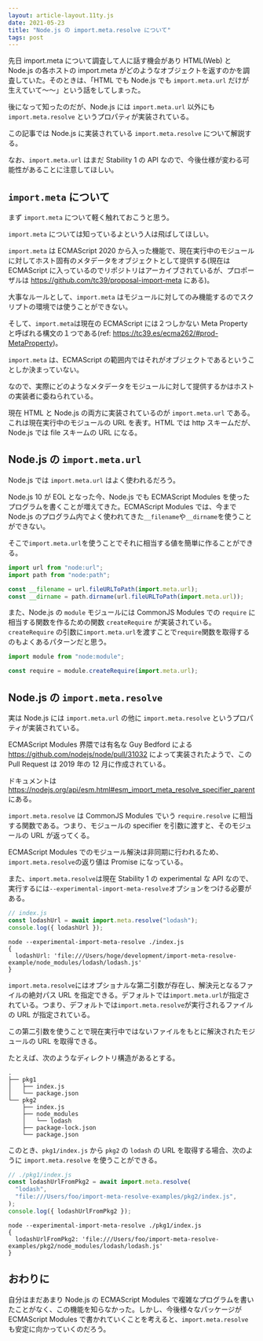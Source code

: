 ```yaml
---
layout: article-layout.11ty.js
date: 2021-05-23
title: "Node.js の import.meta.resolve について"
tags: post
---
```


先日 import.meta について調査して人に話す機会があり HTML(Web) と Node.js の各ホストの import.meta がどのようなオブジェクトを返すのかを調査していた。そのときは、「HTML でも Node.js でも `import.meta.url` だけが生えていて〜〜」という話をしてしまった。

後になって知ったのだが、Node.js には `import.meta.url` 以外にも `import.meta.resolve` というプロパティが実装されている。

この記事では Node.js に実装されている `import.meta.resolve` について解説する。

なお、`import.meta.url` はまだ Stability 1 の API なので、今後仕様が変わる可能性があることに注意してほしい。

## `import.meta` について

まず `import.meta` について軽く触れておこうと思う。

`import.meta` については知っているよという人は飛ばしてほしい。

`import.meta` は ECMAScript 2020 から入った機能で、現在実行中のモジュールに対してホスト固有のメタデータをオブジェクトとして提供する(現在は ECMAScript に入っているのでリポジトリはアーカイブされているが、プロポーザルは https://github.com/tc39/proposal-import-meta にある)。

大事なルールとして、`import.meta` はモジュールに対してのみ機能するのでスクリプトの環境では使うことができない。

そして、`import.meta`は現在の ECMAScript には２つしかない Meta Property と呼ばれる構文の１つである(ref: https://tc39.es/ecma262/#prod-MetaProperty)。

`import.meta` は、ECMAScript の範囲内ではそれがオブジェクトであるということしか決まっていない。

なので、実際にどのようなメタデータをモジュールに対して提供するかはホストの実装者に委ねられている。

現在 HTML と Node.js の両方に実装されているのが `import.meta.url` である。これは現在実行中のモジュールの URL を表す。HTML では http スキームだが、Node.js では file スキームの URL になる。

## Node.js の `import.meta.url`

Node.js では `import.meta.url` はよく使われるだろう。

Node.js 10 が EOL となった今、Node.js でも ECMAScript Modules を使ったプログラムを書くことが増えてきた。ECMAScript Modules では、今まで Node.js のプログラム内でよく使われてきた`__filename`や`__dirname`を使うことができない。

そこで`import.meta.url`を使うことでそれに相当する値を簡単に作ることができる。

```js
import url from "node:url";
import path from "node:path";

const __filename = url.fileURLToPath(import.meta.url);
const __dirname = path.dirname(url.fileURLToPath(import.meta.url));
```

また、Node.js の `module` モジュールには CommonJS Modules での `require` に相当する関数を作るための関数 `createRequire` が実装されている。`createRequire` の引数に`import.meta.url`を渡すことで`require`関数を取得するのもよくあるパターンだと思う。

```js
import module from "node:module";

const require = module.createRequire(import.meta.url);
```

## Node.js の `import.meta.resolve`

実は Node.js には `import.meta.url` の他に `import.meta.resolve` というプロパティが実装されている。

ECMAScript Modules 界隈では有名な Guy Bedford による https://github.com/nodejs/node/pull/31032 によって実装されたようで、この Pull Request は 2019 年の 12 月に作成されている。

ドキュメントは https://nodejs.org/api/esm.html#esm_import_meta_resolve_specifier_parent にある。

`import.meta.resolve` は CommonJS Modules でいう `require.resolve` に相当する関数である。つまり、モジュールの specifier を引数に渡すと、そのモジュールの URL が返ってくる。

ECMAScript Modules でのモジュール解決は非同期に行われるため、`import.meta.resolve`の返り値は Promise になっている。

また、`import.meta.resolve`は現在 Stability 1 の experimental な API なので、実行するには`--experimental-import-meta-resolve`オプションをつける必要がある。

```js
// index.js
const lodashUrl = await import.meta.resolve("lodash");
console.log({ lodashUrl });
```

```shell
node --experimental-import-meta-resolve ./index.js
{
  lodashUrl: 'file:///Users/hoge/development/import-meta-resolve-example/node_modules/lodash/lodash.js'
}
```

`import.meta.resolve`にはオプショナルな第二引数が存在し、解決元となるファイルの絶対パス URL を指定できる。デフォルトでは`import.meta.url`が指定されている。つまり、デフォルトでは`import.meta.resolve`が実行されるファイルの URL が指定されている。

この第二引数を使うことで現在実行中ではないファイルをもとに解決されたモジュールの URL を取得できる。

たとえば、次のようなディレクトリ構造があるとする。

```shell
.
├── pkg1
│   ├── index.js
│   └── package.json
└── pkg2
    ├── index.js
    ├── node_modules
    │   └── lodash
    ├── package-lock.json
    └── package.json
```

このとき、`pkg1/index.js` から `pkg2` の `lodash` の URL を取得する場合、次のように `import.meta.resolve` を使うことができる。

```js
// ./pkg1/index.js
const lodashUrlFromPkg2 = await import.meta.resolve(
  "lodash",
  "file:///Users/foo/import-meta-resolve-examples/pkg2/index.js",
);
console.log({ lodashUrlFromPkg2 });
```

```shell
node --experimental-import-meta-resolve ./pkg1/index.js
{
  lodashUrlFromPkg2: 'file:///Users/foo/import-meta-resolve-examples/pkg2/node_modules/lodash/lodash.js'
}
```

## おわりに

自分はまだあまり Node.js の ECMAScript Modules で複雑なプログラムを書いたことがなく、この機能を知らなかった。しかし、今後様々なパッケージが ECMAScript Modules で書かれていくことを考えると、`import.meta.resolve` も安定に向かっていくのだろう。
